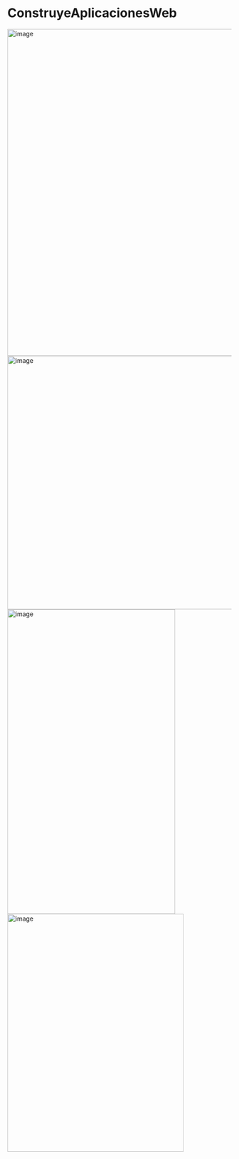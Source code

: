 # ConstruyeAplicacionesWeb
<img width="597" height="735" alt="image" src="https://github.com/user-attachments/assets/3d2cbdc5-e39f-476c-8b78-6169e87a319a" />
<img width="1344" height="570" alt="image" src="https://github.com/user-attachments/assets/24ca1dc8-f951-4fa9-90f1-a3b10726141b" />
<img width="377" height="685" alt="image" src="https://github.com/user-attachments/assets/437a3e2e-739c-4f07-9633-6f85d8bdf03c" />
<img width="396" height="535" alt="image" src="https://github.com/user-attachments/assets/8e0f5a7f-0650-4451-a3ac-8b298bfeaba2" />
